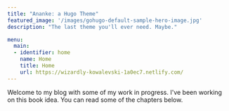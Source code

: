 ```yaml
---
title: "Ananke: a Hugo Theme"
featured_image: '/images/gohugo-default-sample-hero-image.jpg'
description: "The last theme you'll ever need. Maybe."

menu:
  main:
  - identifier: home
    name: Home
    title: Home
    url: https://wizardly-kowalevski-1a0ec7.netlify.com/
---
```

Welcome to my blog with some of my work in progress. I've been working on this book idea. You can read some of the chapters below.
